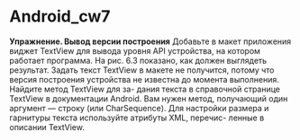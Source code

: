 # Android_cw7
**Упражнение. Вывод версии построения**
Добавьте в макет приложения виджет TextView для вывода уровня API
устройства, на котором работает программа. На рис. 6.3 показано, как
должен выглядеть результат.
Задать текст TextView в макете не получится, потому что версия построения
устройства не известна до момента выполнения. Найдите метод TextView для
за- дания текста в справочной странице TextView в документации Android.
Вам нужен метод, получающий один аргумент — строку (или CharSequence).
Для настройки размера и гарнитуры текста используйте атрибуты XML,
перечис- ленные в описании TextView.

